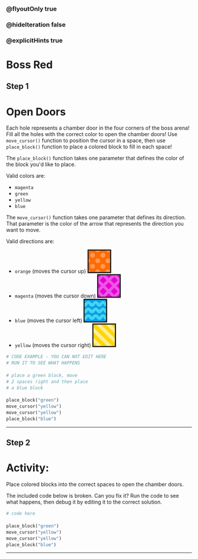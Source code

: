 ### @flyoutOnly true
### @hideIteration false
### @explicitHints true

# Boss Red

## Step 1
# Open Doors

Each hole represents a chamber door in the four corners of the boss arena! Fill all the holes with the correct color to open the chamber doors! Use `move_cursor()` function to position the cursor in a space, then use `place_block()` function to place a colored block to fill in each space!

The `place_block()` function takes one parameter that defines the color of the block you'd like to place.

Valid colors are:
- `magenta`
- `green`
- `yellow`
- `blue`

The `move_cursor()` function takes one parameter that defines its direction. That parameter is the color of the arrow that represents the direction you want to move.

Valid directions are:
- `orange` (moves the cursor up) ![Orange Arrow](img/orange_arrow.png "Orange Arrow")
- `magenta` (moves the cursor down)  ![Magenta Arrow](img/magenta_arrow.png "Magenta Arrow")
- `blue` (moves the cursor left)  ![Blue Arrow](img/blue_arrow.png "Blue Arrow")
- `yellow` (moves the cursor right)  ![Yellow Arrow](img/yellow_arrow.png "Yellow Arrow")

```python
# CODE EXAMPLE - YOU CAN NOT EDIT HERE
# RUN IT TO SEE WHAT HAPPENS

# place a green block, move
# 2 spaces right and then place
# a blue block

place_block("green")
move_cursor("yellow")
move_cursor("yellow")
place_block("blue")
```

---

## Step 2
# Activity:

Place colored blocks into the correct spaces to open the chamber doors.

The included code below is broken. Can you fix it? Run the code to see what happens, then debug it by editing it to the correct solution.

```python
# code here

place_block("green")
move_cursor("yellow")
move_cursor("yellow")
place_block("blue")
```

---

